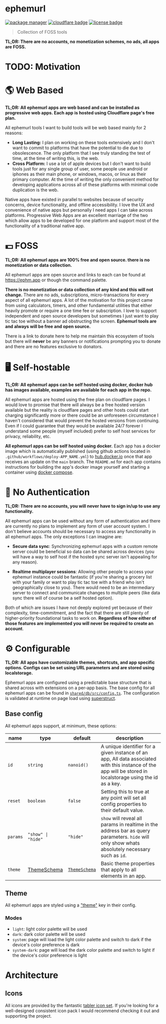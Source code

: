 # ephemurl

<!-- Badges -->

[![package manager](https://img.shields.io/badge/package--manager-pnpm-yellow?style=for-the-badge&labelColor=black)](https://pnpm.io/)
[![cloudflare badge](https://img.shields.io/badge/hosting-cloudflare-orange?style=for-the-badge&labelColor=black)](https://ephm.app/)
[![license badge](https://img.shields.io/badge/license-mit-blue?style=for-the-badge&labelColor=black)](https://github.com/jacob-shuman/ephemurl/blob/main/LICENSE)

> Collection of FOSS tools

**TL;DR: There are no accounts, no monetization schemes, no ads, all apps are FOSS.**

# TODO: Motivation

# 🌎 Web Based

**TL;DR: All ephemurl apps are web based and can be installed as progressive web apps. Each app is hosted using Cloudflare page's free plan.**

All ephemurl tools I want to build tools will be web based mainly for 2 reasons:

- **Long Lasting:** I plan on working on these tools extensively and I don't want to commit to platforms that have the potential to die due to obsolescence. The only platform that I see truly standing the test of time, at the time of writing this, is the web.
- **Cross Platform:** I use a lot of apple devices but I don't want to build tools just for any single group of user, some people use android or iphones as their main phone, or windows, macos, or linux as their primary computer. At the time of writing the only convenient method for developing applications across all of these platforms with minimal code duplication is the web.

Native apps have existed in parallel to websites because of security concerns, device functionality, and offline accessibility. I love the UX and convenience of native apps but personally I need apps I can take across platforms. Progressive Web Apps are an excellent marriage of the two which allow apps to be developed for one platform and support most of the functionality of a traditional native app.

# 💵 FOSS

**TL;DR: All ephemurl apps are 100% free and open source. there is no monetization or data collection.**

All ephemurl apps are open source and links to each can be found at https://ephm.app or though the command palette.

**There is no monetization or data collection of any kind and this will not change.** There are no ads, subscriptions, micro-transactions for every aspect of all ephemurl apps. A lot of the motivation for this project came from using calculators, timers, and other fundamental utilities that either heavily promote or require a one time fee or subscription. I love to support independent and open source developers but sometimes I just want to play tic tac toe without a banner ad obstructing the screen. **Ephemurl tools are and always will be free and open source.**

There is a link to donate here to help me maintain this ecosystem of tools but there will **never** be any banners or notifications prompting you to donate and there are no features exclusive to donators.

# 🖥️ Self-hostable

**TL;DR: All ephemurl apps can be self hosted using docker, docker hub has images available, examples are available for each app in the repo.**

All ephemurl apps are hosted using the free plan on cloudflare pages. I would love to promise that there will always be a free hosted version available but the reality is cloudflare pages and other hosts could start charging significantly more or there could be an unforeseen circumstance I haven't considered that would prevent the hosted versions from continuing. Even if I could guarantee that they would be available 24/7 forever I understand some people (myself included) prefer to self host services for privacy, reliability, etc.

**All ephemurl apps can be self hosted using docker.** Each app has a docker image which is automatically published (using github actions located in `.github/workflows/deploy-APP_NAME.yml`) to [hub.docker.io](http://hub.docker.io) once that app receives an update on the `main` branch. The `README.md` for each app contains instructions for building the app's docker image yourself and starting a container using [docker compose](https://docs.docker.com/compose/).

# 👤 No Authentication

**TL;DR: There are no accounts, you will never have to sign in/up to use any functionality.**

All ephemurl apps can be used without any form of authentication and there are currently no plans to implement any form of user account system. I don't believe accounts should be necessary to access any functionality in all ephemurl apps. The only exceptions I can imagine are:

- **Secure data sync**: Synchronizing ephemurl apps with a custom remote server could be beneficial so data can be shared across devices (you will have a way to self host if the hosted sync server isn't appealing for any reason).

- **Realtime multiplayer sessions**: Allowing other people to access your ephemurl instance could be fantastic (if you're sharing a grocery list with your family or want to play tic tac toe with a friend who isn't geographically close to you). There would need to be an intermediary server to connect and communicate changes to multiple peers (like data sync there will of course be a self hosted option).

Both of which are issues I have not deeply explored yet because of their complexity, time-commitment, and the fact that there are still plenty of higher-priority foundational tasks to work on. **Regardless of how either of those features are implemented you will never be required to create an account**.

# ⚙️ Configurable

**TL;DR: All apps have customizable themes, shortcuts, and app specific options. Configs can be set using URL parameters and are stored using localstorage.**

Ephemurl apps are configured using a predictable base structure that is shared across with extensions on a per-app basis. The base config for all ephemurl apps can be found in [`shared/db/src/config.ts`](./shared/db/src/config.ts). The configuration is validated at runtime on page load using [superstruct](https://github.com/ianstormtaylor/superstruct).

## Base config

All ephemurl apps support, at minimum, these options:

| name     | type                                        | default                                       | description                                                                                                                                                 |
| -------- | ------------------------------------------- | --------------------------------------------- | ----------------------------------------------------------------------------------------------------------------------------------------------------------- |
| `id`     | `string`                                    | `nanoid()`                                    | A unique identifier for a given instance of an app, All data associated with this instance of the app will be stored in localstorage using the id as a key. |
| `reset`  | `boolean`                                   | `false`                                       | Setting this to true at any point will set all config properties to their default value.                                                                    |
| `params` | `"show" \| "hide"`                          | `"hide"`                                      | `show` will reveal all params in realtime in the address bar as query parameters. `hide` will only show whats absolutely necessary such as `id`.            |
| `theme`  | [ThemeSchema](./shared/db/src/theme.ts#L71) | [`ThemeSchema`](./shared/db/src/theme.ts#L71) | Basic theme properties that apply to all elements in an app.                                                                                                |

## Theme

All ephemurl apps are styled using a ["theme"](./shared/db/theme.ts) key in their config.

### Modes

- `light`: light color palette will be used
- `dark`: dark color palette will be used
- `system`: page will load the light color palette and switch to dark if the device's color preference is dark
- `system-dark`: page will load the dark color palette and switch to light if the device's color preference is light

# Architecture

## Icons

All icons are provided by the fantastic [tabler icon set](https://tabler.io/icons). If you're looking for a well-designed consistent icon pack I would recommend checking it out and supporting the project.
